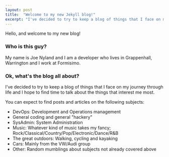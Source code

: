 ```yaml
---
layout: post
title:  "Welcome to my new Jekyll blog!"
excerpt: "I've decided to try to keep a blog of things that I face on my journey through life and I hope to find time to talk about the things that interest me most."
---
```


Hello, and welcome to my new blog!

### Who is this guy?    
My name is Joe Nyland and I am a developer who lives in Grappenhall, Warrington and I work at Formisimo.

### Ok, what's the blog all about?

I've decided to try to keep a blog of things that I face on my journey through life and I hope to find time to talk
about the things that interest me most.

You can expect to find posts and articles on the following subjects:

* DevOps: Development and Operations management
* General coding and general "hackery"
* SysAdmin: System Administration
* Music: Whatever kind of music takes my fancy; Rock/Classical/Country/Pop/Electronic/Dance/R&B
* The great outdoors: Walking, cycling and kayaking
* Cars: Mainly from the VW/Audi group
* Other: Random mumblings about subjects not already covered above
